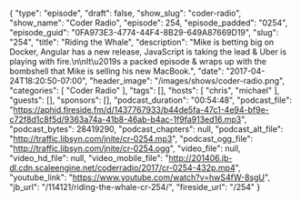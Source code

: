 {
  "type": "episode",
  "draft": false,
  "show_slug": "coder-radio",
  "show_name": "Coder Radio",
  "episode": 254,
  "episode_padded": "0254",
  "episode_guid": "0FA973E3-4774-44F4-8B29-649A87669D19",
  "slug": "254",
  "title": "Riding the Whale",
  "description": "Mike is betting big on Docker, Angular has a new release, JavaScript is taking the lead & Uber is playing with fire.\n\nIt\u2019s a packed episode & wraps up with the bombshell that Mike is selling his new MacBook.",
  "date": "2017-04-24T18:20:50-07:00",
  "header_image": "/images/shows/coder-radio.png",
  "categories": [
    "Coder Radio"
  ],
  "tags": [],
  "hosts": [
    "chris",
    "michael"
  ],
  "guests": [],
  "sponsors": [],
  "podcast_duration": "00:54:48",
  "podcast_file": "https://aphid.fireside.fm/d/1437767933/b44de5fa-47c1-4e94-bf9e-c72f8d1c8f5d/9363a74a-41b8-46ab-b4ac-1f9fa913ed16.mp3",
  "podcast_bytes": 28419290,
  "podcast_chapters": null,
  "podcast_alt_file": "http://traffic.libsyn.com/jnite/cr-0254.mp3",
  "podcast_ogg_file": "http://traffic.libsyn.com/jnite/cr-0254.ogg",
  "video_file": null,
  "video_hd_file": null,
  "video_mobile_file": "http://201406.jb-dl.cdn.scaleengine.net/coderradio/2017/cr-0254-432p.mp4",
  "youtube_link": "https://www.youtube.com/watch?v=hwS4fW-8sgU",
  "jb_url": "/114121/riding-the-whale-cr-254/",
  "fireside_url": "/254"
}

